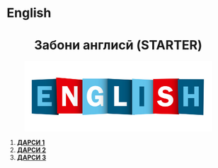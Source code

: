 # English
<html lang="en">
<head>
    <meta charset="UTF-8">
    <meta name="viewport" content="width=device-width, initial-scale=1.0">
   
</head>
<body>
   <h1 style="text-align: center;">Забони англисӣ (STARTER)</h1>
   <figure style="text-align: center;"><img src="HTML0.png" alt="image"></figure>
   
<Ol>
    <li><a href="HTML1.html"><b>ДАРСИ 1</b></a></li>
    <li><a href="HTML2.html"><b>ДАРСИ 2</b></a></li>
    <li><a href="HTML3.html"><b>ДАРСИ 3</b></a></li>
</Ol>
</body>
</html>
